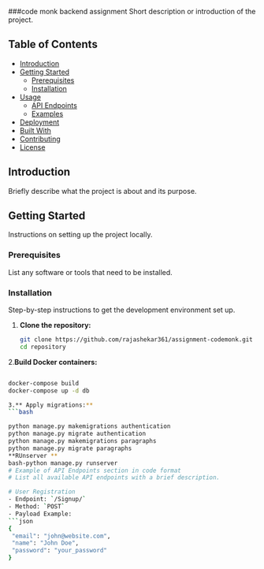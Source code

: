 ###code monk backend assignment
Short description or introduction of the project.

## Table of Contents

- [Introduction](#introduction)
- [Getting Started](#getting-started)
  - [Prerequisites](#prerequisites)
  - [Installation](#installation)
- [Usage](#usage)
  - [API Endpoints](#api-endpoints)
  - [Examples](#examples)
- [Deployment](#deployment)
- [Built With](#built-with)
- [Contributing](#contributing)
- [License](#license)

## Introduction

Briefly describe what the project is about and its purpose.

## Getting Started

Instructions on setting up the project locally.

### Prerequisites

List any software or tools that need to be installed.

### Installation

Step-by-step instructions to get the development environment set up.

1. **Clone the repository:**

   ```bash
   git clone https://github.com/rajashekar361/assignment-codemonk.git
   cd repository
2.**Build Docker containers:**
   ```bash

docker-compose build
docker-compose up -d db

3.** Apply migrations:**
   ```bash

python manage.py makemigrations authentication
python manage.py migrate authentication
python manage.py makemigrations paragraphs
python manage.py migrate paragraphs
**RUnserver **
bash-python manage.py runserver
# Example of API Endpoints section in code format
# List all available API endpoints with a brief description.

# User Registration
- Endpoint: `/Signup/`
- Method: `POST`
- Payload Example:
  ```json
  {
    "email": "john@website.com",
    "name": "John Doe",
    "password": "your_password"
  }
